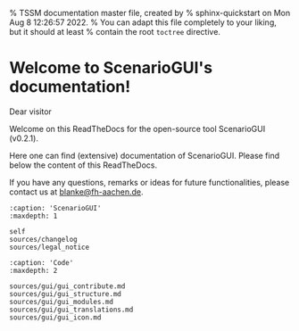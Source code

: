 % TSSM documentation master file, created by
% sphinx-quickstart on Mon Aug  8 12:26:57 2022.
% You can adapt this file completely to your liking, but it should at least
% contain the root `toctree` directive.

# Welcome to ScenarioGUI's documentation!
Dear visitor

Welcome on this ReadTheDocs for the open-source tool ScenarioGUI (v0.2.1).

Here one can find (extensive) documentation of ScenarioGUI. Please find below the content of this ReadTheDocs.

If you have any questions, remarks or ideas for future functionalities, please contact us at [blanke@fh-aachen.de](mailto:blanke@fh-aachen.de).

```{toctree}
:caption: 'ScenarioGUI'
:maxdepth: 1

self
sources/changelog
sources/legal_notice
```


```{toctree}
:caption: 'Code'
:maxdepth: 2

sources/gui/gui_contribute.md
sources/gui/gui_structure.md
sources/gui/gui_modules.md
sources/gui/gui_translations.md
sources/gui/gui_icon.md
```